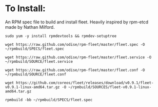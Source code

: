 To Install:
===========

An RPM spec file to build and install fleet. Heavily inspired by rpm-etcd made by Nathan Milford.

`sudo yum -y install rpmdevtools && rpmdev-setuptree`

`wget https://raw.github.com/odise/rpm-fleet/master/fleet.spec -O ~/rpmbuild/SPECS/fleet.spec`

`wget https://raw.github.com/odise/rpm-fleet/master/fleet.service -O ~/rpmbuild/SOURCE/fleet.service`

`wget https://raw.github.com/odise/rpm-fleet/master/fleet.conf -O ~/rpmbuild/SOURCE/fleet.conf`

`wget https://github.com/coreos/fleet/releases/download/v0.9.1/fleet-v0.9.1-linux-amd64.tar.gz -O ~/rpmbuild/SOURCES/fleet-v0.9.1-linux-amd64.tar.gz`

`rpmbuild -bb ~/rpmbuild/SPECS/fleet.spec`

